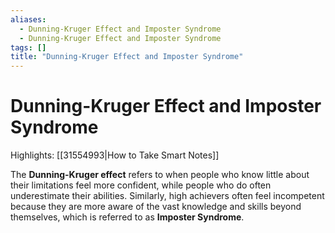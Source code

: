 ```yaml
---
aliases:
  - Dunning-Kruger Effect and Imposter Syndrome
  - Dunning-Kruger Effect and Imposter Syndrome
tags: []
title: "Dunning-Kruger Effect and Imposter Syndrome"
---
```


# Dunning-Kruger Effect and Imposter Syndrome

Highlights: [[31554993|How to Take Smart Notes]]

The **Dunning-Kruger effect** refers to when people who know little about their limitations feel more confident, while people who do often underestimate their abilities. Similarly, high achievers often feel incompetent because they are more aware of the vast knowledge and skills beyond themselves, which is referred to as **Imposter Syndrome**.